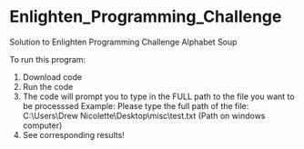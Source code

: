 # Enlighten_Programming_Challenge
Solution to Enlighten Programming Challenge Alphabet Soup

To run this program:

1. Download code
2. Run the code
3. The code will prompt you to type in the FULL path to the file you want to be processsed
Example: Please type the full path of the file: C:\\Users\\Drew Nicolette\\Desktop\\misc\\test.txt (Path on windows computer)
4. See corresponding results!
